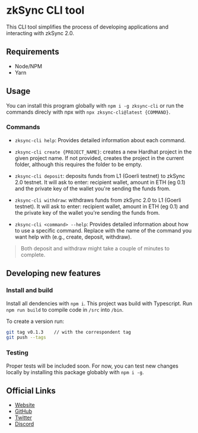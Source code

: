 # zkSync CLI tool

This CLI tool simplifies the process of developing applications and interacting with zkSync 2.0.

## Requirements

- Node/NPM
- Yarn

## Usage

You can install this program globally with `npm i -g zksync-cli` or run the commands direcly with npx with `npx zksync-cli@latest {COMMAND}`.

### Commands

- `zksync-cli help`: Provides detailed information about each command. 

- `zksync-cli create {PROJECT_NAME}`: creates a new Hardhat project in the given project name. If not provided, creates the project in the current folder, although this requires the folder to be empty.

- `zksync-cli deposit`: deposits funds from L1 (Goerli testnet) to zkSync 2.0 testnet. It will ask to enter: recipient wallet, amount in ETH (eg 0.1) and the private key of the wallet you're sending the funds from.

- `zksync-cli withdraw`: withdraws funds from zkSync 2.0 to L1 (Goerli testnet). It will ask to enter: recipient wallet, amount in ETH (eg 0.1) and the private key of the wallet you're sending the funds from.

- `zksync-cli <command> --help`: Provides detailed information about how to use a specific command. Replace <command> with the name of the command you want help with (e.g., create, deposit, withdraw).

> Both deposit and withdraw might take a couple of minutes to complete.

## Developing new features

### Install and build

Install all dendencies with `npm i`.
This project was build with Typescript. Run `npm run build` to compile code in `/src` into `/bin`.

To create a version run:

```sh
git tag v0.1.3    // with the correspondent tag
git push --tags  
```

### Testing

Proper tests will be included soon. For now, you can test new changes locally by installing this package globably with `npm i -g`.

## Official Links

- [Website](https://zksync.io/)
- [GitHub](https://github.com/matter-labs)
- [Twitter](https://twitter.com/zksync)
- [Discord](https://discord.gg/nMaPGrDDwk)
